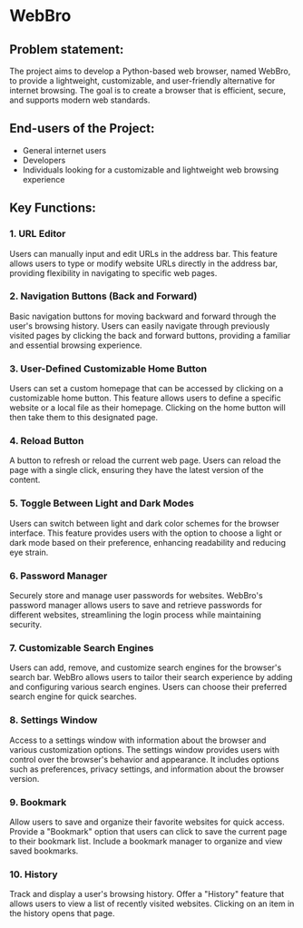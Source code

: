 # WebBro


## Problem statement: 
The project aims to develop a Python-based web browser, named WebBro, to provide a lightweight, customizable, and user-friendly alternative for internet browsing. The goal is to create a browser that is efficient, secure, and supports modern web standards.

## End-users of the Project:
- General internet users
- Developers
- Individuals looking for a customizable and lightweight web browsing experience

## Key Functions:

### 1. URL Editor
Users can manually input and edit URLs in the address bar.
This feature allows users to type or modify website URLs directly in the address bar, providing flexibility in navigating to specific web pages.

### 2. Navigation Buttons (Back and Forward)
Basic navigation buttons for moving backward and forward through the user's browsing history.
Users can easily navigate through previously visited pages by clicking the back and forward buttons, providing a familiar and essential browsing experience.

### 3. User-Defined Customizable Home Button
Users can set a custom homepage that can be accessed by clicking on a customizable home button.
This feature allows users to define a specific website or a local file as their homepage. Clicking on the home button will then take them to this designated page.

### 4. Reload Button
A button to refresh or reload the current web page.
Users can reload the page with a single click, ensuring they have the latest version of the content.

### 5. Toggle Between Light and Dark Modes
Users can switch between light and dark color schemes for the browser interface.
This feature provides users with the option to choose a light or dark mode based on their preference, enhancing readability and reducing eye strain.

### 6. Password Manager
Securely store and manage user passwords for websites.
WebBro's password manager allows users to save and retrieve passwords for different websites, streamlining the login process while maintaining security.

### 7. Customizable Search Engines
Users can add, remove, and customize search engines for the browser's search bar.
WebBro allows users to tailor their search experience by adding and configuring various search engines. Users can choose their preferred search engine for quick searches.

### 8. Settings Window
Access to a settings window with information about the browser and various customization options.
The settings window provides users with control over the browser's behavior and appearance. It includes options such as preferences, privacy settings, and information about the browser version.

### 9. Bookmark
Allow users to save and organize their favorite websites for quick access.
Provide a "Bookmark" option that users can click to save the current page to their bookmark list. Include a bookmark manager to organize and view saved bookmarks.

### 10. History
Track and display a user's browsing history.
Offer a "History" feature that allows users to view a list of recently visited websites. Clicking on an item in the history opens that page.

